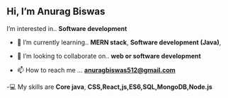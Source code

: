 <h2> Hi, I’m Anurag Biswas</h2>
 I’m interested in..
     <b>Software development</b>

- 🌱 I’m currently learning..
    <b> MERN stack</b>,
    <b> Software development (Java)</b>,
     

- 💞️ I’m looking to collaborate on..
      <b>web or software development</b>

- 📫 How to reach me ...
    <b>anuragbiswas512@gmail.com</b>

-💻 My skills are
    <b>Core java</b>,
    <b>CSS,React,js,ES6,SQL,MongoDB,Node.js</b>

<!---
AnuragBiswas1389/AnuragBiswas1389 is a ✨ special ✨ repository because its `README.md` (this file) appears on your GitHub profile.
You can click the Preview link to take a look at your changes.
--->

